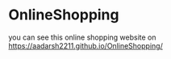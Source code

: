 # OnlineShopping

you can see this online shopping website on https://aadarsh2211.github.io/OnlineShopping/
